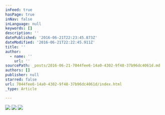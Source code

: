 ```yaml
---
inFeed: true
hasPage: true
inNav: false
inLanguage: null
keywords: []
description: ''
datePublished: '2016-06-21T22:23:45.873Z'
dateModified: '2016-06-21T22:22:45.911Z'
title: ''
author:
  - name: ''
    url: ''
sourcePath: _posts/2016-06-21-7044fee6-14a0-4302-9f48-37b96dc4061d.md
authors: []
publisher: null
starred: false
url: 7044fee6-14a0-4302-9f48-37b96dc4061d/index.html
_type: Article

---
```

![](https://the-grid-user-content.s3-us-west-2.amazonaws.com/d56a86ff-0711-4dd7-a9d5-a13ade5f9f39.jpg)
![](https://the-grid-user-content.s3-us-west-2.amazonaws.com/01425a70-5774-49b7-9379-9aceb82da68f.jpg)
![](https://the-grid-user-content.s3-us-west-2.amazonaws.com/2a380003-0985-405e-b429-09bfdd2b9f1f.jpg)